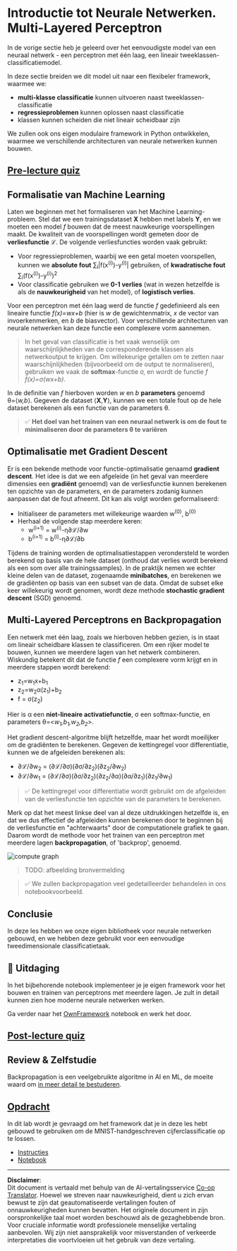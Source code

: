 <!--
CO_OP_TRANSLATOR_METADATA:
{
  "original_hash": "186bf7eeab776b36f557357ea56d4751",
  "translation_date": "2025-08-28T19:46:48+00:00",
  "source_file": "lessons/3-NeuralNetworks/04-OwnFramework/README.md",
  "language_code": "nl"
}
-->
# Introductie tot Neurale Netwerken. Multi-Layered Perceptron

In de vorige sectie heb je geleerd over het eenvoudigste model van een neuraal netwerk - een perceptron met één laag, een lineair tweeklassen-classificatiemodel.

In deze sectie breiden we dit model uit naar een flexibeler framework, waarmee we:

* **multi-klasse classificatie** kunnen uitvoeren naast tweeklassen-classificatie
* **regressieproblemen** kunnen oplossen naast classificatie
* klassen kunnen scheiden die niet lineair scheidbaar zijn

We zullen ook ons eigen modulaire framework in Python ontwikkelen, waarmee we verschillende architecturen van neurale netwerken kunnen bouwen.

## [Pre-lecture quiz](https://ff-quizzes.netlify.app/en/ai/quiz/7)

## Formalisatie van Machine Learning

Laten we beginnen met het formaliseren van het Machine Learning-probleem. Stel dat we een trainingsdataset **X** hebben met labels **Y**, en we moeten een model *f* bouwen dat de meest nauwkeurige voorspellingen maakt. De kwaliteit van de voorspellingen wordt gemeten door de **verliesfunctie** ℒ. De volgende verliesfuncties worden vaak gebruikt:

* Voor regressieproblemen, waarbij we een getal moeten voorspellen, kunnen we **absolute fout** ∑<sub>i</sub>|f(x<sup>(i)</sup>)-y<sup>(i)</sup>| gebruiken, of **kwadratische fout** ∑<sub>i</sub>(f(x<sup>(i)</sup>)-y<sup>(i)</sup>)<sup>2</sup>
* Voor classificatie gebruiken we **0-1 verlies** (wat in wezen hetzelfde is als de **nauwkeurigheid** van het model), of **logistisch verlies**.

Voor een perceptron met één laag werd de functie *f* gedefinieerd als een lineaire functie *f(x)=wx+b* (hier is *w* de gewichtenmatrix, *x* de vector van invoerkenmerken, en *b* de biasvector). Voor verschillende architecturen van neurale netwerken kan deze functie een complexere vorm aannemen.

> In het geval van classificatie is het vaak wenselijk om waarschijnlijkheden van de corresponderende klassen als netwerkoutput te krijgen. Om willekeurige getallen om te zetten naar waarschijnlijkheden (bijvoorbeeld om de output te normaliseren), gebruiken we vaak de **softmax**-functie σ, en wordt de functie *f* *f(x)=σ(wx+b)*.

In de definitie van *f* hierboven worden *w* en *b* **parameters** genoemd θ=⟨*w,b*⟩. Gegeven de dataset ⟨**X**,**Y**⟩, kunnen we een totale fout op de hele dataset berekenen als een functie van de parameters θ.

> ✅ **Het doel van het trainen van een neuraal netwerk is om de fout te minimaliseren door de parameters θ te variëren**

## Optimalisatie met Gradient Descent

Er is een bekende methode voor functie-optimalisatie genaamd **gradient descent**. Het idee is dat we een afgeleide (in het geval van meerdere dimensies een **gradiënt** genoemd) van de verliesfunctie kunnen berekenen ten opzichte van de parameters, en de parameters zodanig kunnen aanpassen dat de fout afneemt. Dit kan als volgt worden geformaliseerd:

* Initialiseer de parameters met willekeurige waarden w<sup>(0)</sup>, b<sup>(0)</sup>
* Herhaal de volgende stap meerdere keren:
    - w<sup>(i+1)</sup> = w<sup>(i)</sup>-η∂ℒ/∂w
    - b<sup>(i+1)</sup> = b<sup>(i)</sup>-η∂ℒ/∂b

Tijdens de training worden de optimalisatiestappen verondersteld te worden berekend op basis van de hele dataset (onthoud dat verlies wordt berekend als een som over alle trainingssamples). In de praktijk nemen we echter kleine delen van de dataset, zogenaamde **minibatches**, en berekenen we de gradiënten op basis van een subset van de data. Omdat de subset elke keer willekeurig wordt genomen, wordt deze methode **stochastic gradient descent** (SGD) genoemd.

## Multi-Layered Perceptrons en Backpropagation

Een netwerk met één laag, zoals we hierboven hebben gezien, is in staat om lineair scheidbare klassen te classificeren. Om een rijker model te bouwen, kunnen we meerdere lagen van het netwerk combineren. Wiskundig betekent dit dat de functie *f* een complexere vorm krijgt en in meerdere stappen wordt berekend:
* z<sub>1</sub>=w<sub>1</sub>x+b<sub>1</sub>
* z<sub>2</sub>=w<sub>2</sub>α(z<sub>1</sub>)+b<sub>2</sub>
* f = σ(z<sub>2</sub>)

Hier is α een **niet-lineaire activatiefunctie**, σ een softmax-functie, en parameters θ=<*w<sub>1</sub>,b<sub>1</sub>,w<sub>2</sub>,b<sub>2</sub>*>.

Het gradient descent-algoritme blijft hetzelfde, maar het wordt moeilijker om de gradiënten te berekenen. Gegeven de kettingregel voor differentiatie, kunnen we de afgeleiden berekenen als:

* ∂ℒ/∂w<sub>2</sub> = (∂ℒ/∂σ)(∂σ/∂z<sub>2</sub>)(∂z<sub>2</sub>/∂w<sub>2</sub>)
* ∂ℒ/∂w<sub>1</sub> = (∂ℒ/∂σ)(∂σ/∂z<sub>2</sub>)(∂z<sub>2</sub>/∂α)(∂α/∂z<sub>1</sub>)(∂z<sub>1</sub>/∂w<sub>1</sub>)

> ✅ De kettingregel voor differentiatie wordt gebruikt om de afgeleiden van de verliesfunctie ten opzichte van de parameters te berekenen.

Merk op dat het meest linkse deel van al deze uitdrukkingen hetzelfde is, en dat we dus effectief de afgeleiden kunnen berekenen door te beginnen bij de verliesfunctie en "achterwaarts" door de computationele grafiek te gaan. Daarom wordt de methode voor het trainen van een perceptron met meerdere lagen **backpropagation**, of 'backprop', genoemd.

<img alt="compute graph" src="images/ComputeGraphGrad.png"/>

> TODO: afbeelding bronvermelding

> ✅ We zullen backpropagation veel gedetailleerder behandelen in ons notebookvoorbeeld.  

## Conclusie

In deze les hebben we onze eigen bibliotheek voor neurale netwerken gebouwd, en we hebben deze gebruikt voor een eenvoudige tweedimensionale classificatietaak.

## 🚀 Uitdaging

In het bijbehorende notebook implementeer je je eigen framework voor het bouwen en trainen van perceptrons met meerdere lagen. Je zult in detail kunnen zien hoe moderne neurale netwerken werken.

Ga verder naar het [OwnFramework](OwnFramework.ipynb) notebook en werk het door.

## [Post-lecture quiz](https://ff-quizzes.netlify.app/en/ai/quiz/8)

## Review & Zelfstudie

Backpropagation is een veelgebruikte algoritme in AI en ML, de moeite waard om [in meer detail te bestuderen](https://wikipedia.org/wiki/Backpropagation).

## [Opdracht](lab/README.md)

In dit lab wordt je gevraagd om het framework dat je in deze les hebt gebouwd te gebruiken om de MNIST-handgeschreven cijferclassificatie op te lossen.

* [Instructies](lab/README.md)
* [Notebook](lab/MyFW_MNIST.ipynb)

---

**Disclaimer**:  
Dit document is vertaald met behulp van de AI-vertalingsservice [Co-op Translator](https://github.com/Azure/co-op-translator). Hoewel we streven naar nauwkeurigheid, dient u zich ervan bewust te zijn dat geautomatiseerde vertalingen fouten of onnauwkeurigheden kunnen bevatten. Het originele document in zijn oorspronkelijke taal moet worden beschouwd als de gezaghebbende bron. Voor cruciale informatie wordt professionele menselijke vertaling aanbevolen. Wij zijn niet aansprakelijk voor misverstanden of verkeerde interpretaties die voortvloeien uit het gebruik van deze vertaling.